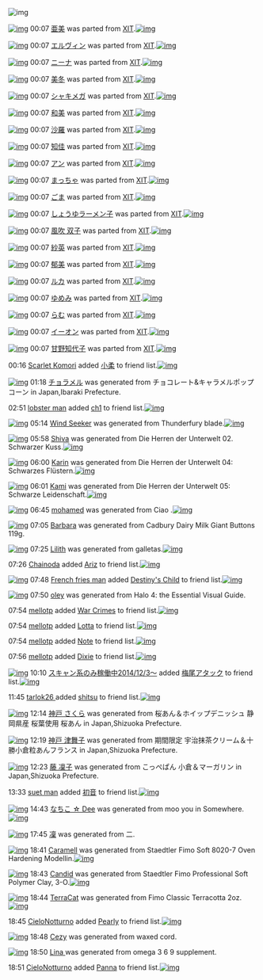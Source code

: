 ![img](http://gdrive-cdn.herokuapp.com/537b65a5bc09f0000721dda7/512px-barcode.png)

[![img](http://www.deviantsart.com/30d0p74.png)](http://www.barcodekanojo.com/kanojo/76541/%E4%BA%9C%E7%BE%8E) 00:07 [亜美](http://www.barcodekanojo.com/kanojo/76541/%E4%BA%9C%E7%BE%8E) was parted from [XIT](http://www.barcodekanojo.com/kanojo/76541/%E4%BA%9C%E7%BE%8E).[![img](http://www.deviantsart.com/815jg6.jpeg)](http://www.barcodekanojo.com/user/209348/XIT) 

[![img](http://www.deviantsart.com/sgvdqu.png)](http://www.barcodekanojo.com/kanojo/2328957/%E3%82%A8%E3%83%AB%E3%83%B4%E3%82%A3%E3%83%B3) 00:07 [エルヴィン](http://www.barcodekanojo.com/kanojo/2328957/%E3%82%A8%E3%83%AB%E3%83%B4%E3%82%A3%E3%83%B3) was parted from [XIT](http://www.barcodekanojo.com/kanojo/2328957/%E3%82%A8%E3%83%AB%E3%83%B4%E3%82%A3%E3%83%B3).[![img](http://www.deviantsart.com/815jg6.jpeg)](http://www.barcodekanojo.com/user/209348/XIT) 

[![img](http://www.deviantsart.com/2rra7d2.png)](http://www.barcodekanojo.com/kanojo/2376777/%E3%83%8B%E3%83%BC%E3%83%8A) 00:07 [ニーナ](http://www.barcodekanojo.com/kanojo/2376777/%E3%83%8B%E3%83%BC%E3%83%8A) was parted from [XIT](http://www.barcodekanojo.com/kanojo/2376777/%E3%83%8B%E3%83%BC%E3%83%8A).[![img](http://www.deviantsart.com/815jg6.jpeg)](http://www.barcodekanojo.com/user/209348/XIT) 

[![img](http://www.deviantsart.com/1k8vgug.png)](http://www.barcodekanojo.com/kanojo/2374236/%E7%BE%8E%E5%86%AC) 00:07 [美冬](http://www.barcodekanojo.com/kanojo/2374236/%E7%BE%8E%E5%86%AC) was parted from [XIT](http://www.barcodekanojo.com/kanojo/2374236/%E7%BE%8E%E5%86%AC).[![img](http://www.deviantsart.com/815jg6.jpeg)](http://www.barcodekanojo.com/user/209348/XIT) 

[![img](http://www.deviantsart.com/h3o9hs.png)](http://www.barcodekanojo.com/kanojo/10215/%E3%82%B7%E3%83%A3%E3%82%AD%E3%83%A1%E3%82%AC) 00:07 [シャキメガ](http://www.barcodekanojo.com/kanojo/10215/%E3%82%B7%E3%83%A3%E3%82%AD%E3%83%A1%E3%82%AC) was parted from [XIT](http://www.barcodekanojo.com/kanojo/10215/%E3%82%B7%E3%83%A3%E3%82%AD%E3%83%A1%E3%82%AC).[![img](http://www.deviantsart.com/815jg6.jpeg)](http://www.barcodekanojo.com/user/209348/XIT) 

[![img](http://www.deviantsart.com/1t5e12m.png)](http://www.barcodekanojo.com/kanojo/2367324/%E5%92%8C%E7%BE%8E) 00:07 [和美](http://www.barcodekanojo.com/kanojo/2367324/%E5%92%8C%E7%BE%8E) was parted from [XIT](http://www.barcodekanojo.com/kanojo/2367324/%E5%92%8C%E7%BE%8E).[![img](http://www.deviantsart.com/815jg6.jpeg)](http://www.barcodekanojo.com/user/209348/XIT) 

[![img](http://www.deviantsart.com/3coj25f.png)](http://www.barcodekanojo.com/kanojo/2372836/%E6%B2%99%E7%BE%85) 00:07 [沙羅](http://www.barcodekanojo.com/kanojo/2372836/%E6%B2%99%E7%BE%85) was parted from [XIT](http://www.barcodekanojo.com/kanojo/2372836/%E6%B2%99%E7%BE%85).[![img](http://www.deviantsart.com/815jg6.jpeg)](http://www.barcodekanojo.com/user/209348/XIT) 

[![img](http://www.deviantsart.com/1v9gj4c.png)](http://www.barcodekanojo.com/kanojo/1266052/%E7%9F%A5%E4%BD%B3) 00:07 [知佳](http://www.barcodekanojo.com/kanojo/1266052/%E7%9F%A5%E4%BD%B3) was parted from [XIT](http://www.barcodekanojo.com/kanojo/1266052/%E7%9F%A5%E4%BD%B3).[![img](http://www.deviantsart.com/815jg6.jpeg)](http://www.barcodekanojo.com/user/209348/XIT) 

[![img](http://www.deviantsart.com/32ouulq.png)](http://www.barcodekanojo.com/kanojo/200421/%E3%82%A2%E3%83%B3) 00:07 [アン](http://www.barcodekanojo.com/kanojo/200421/%E3%82%A2%E3%83%B3) was parted from [XIT](http://www.barcodekanojo.com/kanojo/200421/%E3%82%A2%E3%83%B3).[![img](http://www.deviantsart.com/815jg6.jpeg)](http://www.barcodekanojo.com/user/209348/XIT) 

[![img](http://www.deviantsart.com/2h1t806.png)](http://www.barcodekanojo.com/kanojo/664195/%E3%81%BE%E3%81%A3%E3%81%A1%E3%82%83) 00:07 [まっちゃ](http://www.barcodekanojo.com/kanojo/664195/%E3%81%BE%E3%81%A3%E3%81%A1%E3%82%83) was parted from [XIT](http://www.barcodekanojo.com/kanojo/664195/%E3%81%BE%E3%81%A3%E3%81%A1%E3%82%83).[![img](http://www.deviantsart.com/815jg6.jpeg)](http://www.barcodekanojo.com/user/209348/XIT) 

[![img](http://www.deviantsart.com/1p7ds7m.png)](http://www.barcodekanojo.com/kanojo/20775/%E3%81%94%E3%81%BE) 00:07 [ごま](http://www.barcodekanojo.com/kanojo/20775/%E3%81%94%E3%81%BE) was parted from [XIT](http://www.barcodekanojo.com/kanojo/20775/%E3%81%94%E3%81%BE).[![img](http://www.deviantsart.com/815jg6.jpeg)](http://www.barcodekanojo.com/user/209348/XIT) 

[![img](http://www.deviantsart.com/avj1pn.png)](http://www.barcodekanojo.com/kanojo/83684/%E3%81%97%E3%82%87%E3%81%86%E3%82%86%E3%83%A9%E3%83%BC%E3%83%A1%E3%83%B3%E5%AD%90) 00:07 [しょうゆラーメン子](http://www.barcodekanojo.com/kanojo/83684/%E3%81%97%E3%82%87%E3%81%86%E3%82%86%E3%83%A9%E3%83%BC%E3%83%A1%E3%83%B3%E5%AD%90) was parted from [XIT](http://www.barcodekanojo.com/kanojo/83684/%E3%81%97%E3%82%87%E3%81%86%E3%82%86%E3%83%A9%E3%83%BC%E3%83%A1%E3%83%B3%E5%AD%90).[![img](http://www.deviantsart.com/815jg6.jpeg)](http://www.barcodekanojo.com/user/209348/XIT) 

[![img](http://www.deviantsart.com/78ncj9.png)](http://www.barcodekanojo.com/kanojo/9710/%E9%A2%A8%E5%90%B9%20%E5%8F%8C%E5%AD%90) 00:07 [風吹 双子](http://www.barcodekanojo.com/kanojo/9710/%E9%A2%A8%E5%90%B9%20%E5%8F%8C%E5%AD%90) was parted from [XIT](http://www.barcodekanojo.com/kanojo/9710/%E9%A2%A8%E5%90%B9%20%E5%8F%8C%E5%AD%90).[![img](http://www.deviantsart.com/815jg6.jpeg)](http://www.barcodekanojo.com/user/209348/XIT) 

[![img](http://www.deviantsart.com/9k850d.png)](http://www.barcodekanojo.com/kanojo/2394491/%E7%B4%97%E8%8B%B1) 00:07 [紗英](http://www.barcodekanojo.com/kanojo/2394491/%E7%B4%97%E8%8B%B1) was parted from [XIT](http://www.barcodekanojo.com/kanojo/2394491/%E7%B4%97%E8%8B%B1).[![img](http://www.deviantsart.com/815jg6.jpeg)](http://www.barcodekanojo.com/user/209348/XIT) 

[![img](http://www.deviantsart.com/3e26vek.png)](http://www.barcodekanojo.com/kanojo/2334984/%E9%83%81%E7%BE%8E) 00:07 [郁美](http://www.barcodekanojo.com/kanojo/2334984/%E9%83%81%E7%BE%8E) was parted from [XIT](http://www.barcodekanojo.com/kanojo/2334984/%E9%83%81%E7%BE%8E).[![img](http://www.deviantsart.com/815jg6.jpeg)](http://www.barcodekanojo.com/user/209348/XIT) 

[![img](http://www.deviantsart.com/2um206g.png)](http://www.barcodekanojo.com/kanojo/590845/%E3%83%AB%E3%82%AB) 00:07 [ルカ](http://www.barcodekanojo.com/kanojo/590845/%E3%83%AB%E3%82%AB) was parted from [XIT](http://www.barcodekanojo.com/kanojo/590845/%E3%83%AB%E3%82%AB).[![img](http://www.deviantsart.com/815jg6.jpeg)](http://www.barcodekanojo.com/user/209348/XIT) 

[![img](http://www.deviantsart.com/3o84u1k.png)](http://www.barcodekanojo.com/kanojo/254478/%E3%82%86%E3%82%81%E3%81%BF) 00:07 [ゆめみ](http://www.barcodekanojo.com/kanojo/254478/%E3%82%86%E3%82%81%E3%81%BF) was parted from [XIT](http://www.barcodekanojo.com/kanojo/254478/%E3%82%86%E3%82%81%E3%81%BF).[![img](http://www.deviantsart.com/815jg6.jpeg)](http://www.barcodekanojo.com/user/209348/XIT) 

[![img](http://www.deviantsart.com/1rlu0h8.png)](http://www.barcodekanojo.com/kanojo/560335/%E3%82%89%E3%82%80) 00:07 [らむ](http://www.barcodekanojo.com/kanojo/560335/%E3%82%89%E3%82%80) was parted from [XIT](http://www.barcodekanojo.com/kanojo/560335/%E3%82%89%E3%82%80).[![img](http://www.deviantsart.com/815jg6.jpeg)](http://www.barcodekanojo.com/user/209348/XIT) 

[![img](http://www.deviantsart.com/36967u9.png)](http://www.barcodekanojo.com/kanojo/75220/%E3%82%A4%E3%83%BC%E3%82%AA%E3%83%B3) 00:07 [イーオン](http://www.barcodekanojo.com/kanojo/75220/%E3%82%A4%E3%83%BC%E3%82%AA%E3%83%B3) was parted from [XIT](http://www.barcodekanojo.com/kanojo/75220/%E3%82%A4%E3%83%BC%E3%82%AA%E3%83%B3).[![img](http://www.deviantsart.com/815jg6.jpeg)](http://www.barcodekanojo.com/user/209348/XIT) 

[![img](http://www.deviantsart.com/2ee53p8.png)](http://www.barcodekanojo.com/kanojo/531738/%E7%94%98%E9%87%8E%E7%9F%A5%E4%BB%A3%E5%AD%90) 00:07 [甘野知代子](http://www.barcodekanojo.com/kanojo/531738/%E7%94%98%E9%87%8E%E7%9F%A5%E4%BB%A3%E5%AD%90) was parted from [XIT](http://www.barcodekanojo.com/kanojo/531738/%E7%94%98%E9%87%8E%E7%9F%A5%E4%BB%A3%E5%AD%90).[![img](http://www.deviantsart.com/815jg6.jpeg)](http://www.barcodekanojo.com/user/209348/XIT) 

00:16 [Scarlet Komori](http://www.barcodekanojo.com/user/500587/Scarlet%20Komori) added [小柔](http://www.barcodekanojo.com/kanojo/2417575/%E5%B0%8F%E6%9F%94) to friend list.[![img](http://www.deviantsart.com/ps5qaj.png)](http://www.barcodekanojo.com/kanojo/2417575/%E5%B0%8F%E6%9F%94) 

[![img](http://www.deviantsart.com/sr03to.png)](http://www.barcodekanojo.com/kanojo/3193554/%E3%83%81%E3%83%A7%E3%83%A9%E3%83%A1%E3%83%AB) 01:18 [チョラメル](http://www.barcodekanojo.com/kanojo/3193554/%E3%83%81%E3%83%A7%E3%83%A9%E3%83%A1%E3%83%AB) was generated from チョコレート&amp;キャラメルポップコーン in Japan,Ibaraki Prefecture.

02:51 [lobster man](http://www.barcodekanojo.com/user/500607/lobster%20man) added [ch1](http://www.barcodekanojo.com/kanojo/338381/ch1) to friend list.[![img](http://www.deviantsart.com/a32m8r.png)](http://www.barcodekanojo.com/kanojo/338381/ch1) 

[![img](http://www.deviantsart.com/1kffoeu.png)](http://www.barcodekanojo.com/kanojo/3193555/Wind%20Seeker) 05:14 [Wind Seeker](http://www.barcodekanojo.com/kanojo/3193555/Wind%20Seeker) was generated from Thunderfury blade.[![img](http://www.deviantsart.com/28af32b.jpeg)](http://www.barcodekanojo.com/product_images/barcode/6019370/1426709635/Thunderfury%20blade.jpg) 

[![img](http://www.deviantsart.com/2d3paoj.png)](http://www.barcodekanojo.com/kanojo/3193556/Shiva) 05:58 [Shiva](http://www.barcodekanojo.com/kanojo/3193556/Shiva) was generated from Die Herren der Unterwelt 02. Schwarzer Kuss.[![img](http://www.deviantsart.com/sba33b.jpeg)](http://www.barcodekanojo.com/product_images/barcode/6019371/1426712277/50x50xDie,P20Herren,P20der,P20Unterwelt,P2002.,P20Schwarzer,P20Kuss.jpg,qw=88,ah=88.pagespeed.ic.HK0oxsf0Bq.jpg) 

[![img](http://www.deviantsart.com/icdols.png)](http://www.barcodekanojo.com/kanojo/3193557/Karin) 06:00 [Karin](http://www.barcodekanojo.com/kanojo/3193557/Karin) was generated from Die Herren der Unterwelt 04: Schwarzes Flüstern.[![img](http://www.deviantsart.com/36ie6re.jpeg)](http://www.barcodekanojo.com/product_images/barcode/6019372/1426712391/Die%20Herren%20der%20Unterwelt%2004%3A%20Schwarzes%20Fl%C3%BCstern.jpg) 

[![img](http://www.deviantsart.com/11r0sul.png)](http://www.barcodekanojo.com/kanojo/3193558/Kami) 06:01 [Kami](http://www.barcodekanojo.com/kanojo/3193558/Kami) was generated from Die Herren der Unterwelt 05: Schwarze Leidenschaft.[![img](http://www.deviantsart.com/3em3478.jpeg)](http://www.barcodekanojo.com/product_images/barcode/6019373/1426712447/Die%20Herren%20der%20Unterwelt%2005%3A%20Schwarze%20Leidenschaft.jpg) 

[![img](http://www.deviantsart.com/1amc6dl.png)](http://www.barcodekanojo.com/kanojo/3193559/mohamed) 06:45 [mohamed](http://www.barcodekanojo.com/kanojo/3193559/mohamed) was generated from Ciao .[![img](http://www.deviantsart.com/9i1cca.jpeg)](http://www.barcodekanojo.com/product_images/barcode/6019374/1426715098/Ciao%20.jpg) 

[![img](http://www.deviantsart.com/2g3v67h.png)](http://www.barcodekanojo.com/kanojo/3193560/Barbara) 07:05 [Barbara](http://www.barcodekanojo.com/kanojo/3193560/Barbara) was generated from Cadbury Dairy Milk Giant Buttons 119g.

[![img](http://www.deviantsart.com/f97kvk.png)](http://www.barcodekanojo.com/kanojo/3193561/Lilith) 07:25 [Lilith](http://www.barcodekanojo.com/kanojo/3193561/Lilith) was generated from galletas.[![img](http://www.deviantsart.com/cfa99q.jpeg)](http://www.barcodekanojo.com/product_images/barcode/6019376/1426717465/50x50xgalletas.jpg,qw=88,ah=88.pagespeed.ic.LurGnCOl23.jpg) 

07:26 [Chainoda](http://www.barcodekanojo.com/user/500612/Chainoda) added [Ariz](http://www.barcodekanojo.com/kanojo/2734709/Ariz) to friend list.[![img](http://www.deviantsart.com/137pii4.png)](http://www.barcodekanojo.com/kanojo/2734709/Ariz) 

[![img](http://www.deviantsart.com/bprham.jpeg)](http://www.barcodekanojo.com/user/476798/French%20fries%20man) 07:48 [French fries man](http://www.barcodekanojo.com/user/476798/French%20fries%20man) added [Destiny's Child](http://www.barcodekanojo.com/kanojo/3189252/Destiny%27s%20Child) to friend list.[![img](http://www.deviantsart.com/ijs4qq.png)](http://www.barcodekanojo.com/kanojo/3189252/Destiny%27s%20Child) 

[![img](http://www.deviantsart.com/t89kpb.png)](http://www.barcodekanojo.com/kanojo/3193562/oley) 07:50 [oley](http://www.barcodekanojo.com/kanojo/3193562/oley) was generated from Halo 4: the Essential Visual Guide.

07:54 [mellotp](http://www.barcodekanojo.com/user/500609/mellotp) added [War Crimes](http://www.barcodekanojo.com/kanojo/3067440/War%20Crimes) to friend list.[![img](http://www.deviantsart.com/1m6ov4n.png)](http://www.barcodekanojo.com/kanojo/3067440/War%20Crimes) 

07:54 [mellotp](http://www.barcodekanojo.com/user/500609/mellotp) added [Lotta](http://www.barcodekanojo.com/kanojo/2545946/Lotta) to friend list.[![img](http://www.deviantsart.com/1agenp3.png)](http://www.barcodekanojo.com/kanojo/2545946/Lotta) 

07:54 [mellotp](http://www.barcodekanojo.com/user/500609/mellotp) added [Note](http://www.barcodekanojo.com/kanojo/2746451/Note) to friend list.[![img](http://www.deviantsart.com/3dferhe.png)](http://www.barcodekanojo.com/kanojo/2746451/Note) 

07:56 [mellotp](http://www.barcodekanojo.com/user/500609/mellotp) added [Dixie](http://www.barcodekanojo.com/kanojo/2413497/Dixie) to friend list.[![img](http://www.deviantsart.com/3f8nm55.png)](http://www.barcodekanojo.com/kanojo/2413497/Dixie) 

[![img](http://www.deviantsart.com/99ugn1.jpeg)](http://www.barcodekanojo.com/user/6029/%E3%82%B9%E3%82%AD%E3%83%A3%E3%83%B3%E7%B3%BB%E3%81%AE%E3%81%BF%E7%A8%BC%E5%83%8D%E4%B8%AD2014%2F12%2F3%EF%BD%9E) 10:10 [スキャン系のみ稼働中2014/12/3～](http://www.barcodekanojo.com/user/6029/%E3%82%B9%E3%82%AD%E3%83%A3%E3%83%B3%E7%B3%BB%E3%81%AE%E3%81%BF%E7%A8%BC%E5%83%8D%E4%B8%AD2014%2F12%2F3%EF%BD%9E) added [梅尾アタック](http://www.barcodekanojo.com/kanojo/2377009/%E6%A2%85%E5%B0%BE%E3%82%A2%E3%82%BF%E3%83%83%E3%82%AF) to friend list.[![img](http://www.deviantsart.com/3t98t82.png)](http://www.barcodekanojo.com/kanojo/2377009/%E6%A2%85%E5%B0%BE%E3%82%A2%E3%82%BF%E3%83%83%E3%82%AF) 

11:45 [tarlok26 ](http://www.barcodekanojo.com/user/500614/tarlok26%20) added [shitsu](http://www.barcodekanojo.com/kanojo/2450186/shitsu) to friend list.[![img](http://www.deviantsart.com/2pc0urq.png)](http://www.barcodekanojo.com/kanojo/2450186/shitsu) 

[![img](http://www.deviantsart.com/393tt3o.png)](http://www.barcodekanojo.com/kanojo/3193563/%E7%A5%9E%E6%88%B8%20%E3%81%95%E3%81%8F%E3%82%89) 12:14 [神戸 さくら](http://www.barcodekanojo.com/kanojo/3193563/%E7%A5%9E%E6%88%B8%20%E3%81%95%E3%81%8F%E3%82%89) was generated from 桜あん＆ホイップデニッシュ 静岡県産 桜葉使用 桜あん in Japan,Shizuoka Prefecture.

[![img](http://www.deviantsart.com/gunorm.png)](http://www.barcodekanojo.com/kanojo/3193564/%E7%A5%9E%E6%88%B8%20%E6%B4%A5%E8%88%9E%E5%AD%90) 12:19 [神戸 津舞子](http://www.barcodekanojo.com/kanojo/3193564/%E7%A5%9E%E6%88%B8%20%E6%B4%A5%E8%88%9E%E5%AD%90) was generated from 期間限定 宇治抹茶クリーム＆十勝小倉粒あんフランス in Japan,Shizuoka Prefecture.

[![img](http://www.deviantsart.com/22fkafc.png)](http://www.barcodekanojo.com/kanojo/3193565/%E8%97%A4%20%E5%87%9C%E5%AD%90) 12:23 [藤 凜子](http://www.barcodekanojo.com/kanojo/3193565/%E8%97%A4%20%E5%87%9C%E5%AD%90) was generated from こっぺぱん 小倉＆マーガリン in Japan,Shizuoka Prefecture.

13:33 [suet man](http://www.barcodekanojo.com/user/427810/suet%20man) added [初音](http://www.barcodekanojo.com/kanojo/2946943/%E5%88%9D%E9%9F%B3) to friend list.[![img](http://www.deviantsart.com/2pl7dt6.png)](http://www.barcodekanojo.com/kanojo/2946943/%E5%88%9D%E9%9F%B3) 

[![img](http://www.deviantsart.com/3usjpr7.png)](http://www.barcodekanojo.com/kanojo/3193566/%E3%81%AA%E3%81%A1%E3%81%93%20%E2%98%86%20Dee) 14:43 [なちこ ☆ Dee](http://www.barcodekanojo.com/kanojo/3193566/%E3%81%AA%E3%81%A1%E3%81%93%20%E2%98%86%20Dee) was generated from moo you in Somewhere.[![img](http://www.deviantsart.com/3tdjann.jpeg)](http://www.barcodekanojo.com/product_images/barcode/6019390/1426743766/50x50xmoo,P20you.jpg,qw=88,ah=88.pagespeed.ic.ghz7TpxS9t.jpg) 

[![img](http://www.deviantsart.com/2q4bngo.png)](http://www.barcodekanojo.com/kanojo/3193567/%E5%87%9C) 17:45 [凜](http://www.barcodekanojo.com/kanojo/3193567/%E5%87%9C) was generated from 二.

[![img](http://www.deviantsart.com/237mfs6.png)](http://www.barcodekanojo.com/kanojo/3193568/Caramell) 18:41 [Caramell](http://www.barcodekanojo.com/kanojo/3193568/Caramell) was generated from Staedtler Fimo Soft 8020-7 Oven Hardening Modellin.[![img](http://www.deviantsart.com/618fhh.jpeg)](http://www.barcodekanojo.com/product_images/barcode/6019392/1426758031/Staedtler%20Fimo%20Soft%208020-7%20Oven%20Hardening%20Modellin.jpg) 

[![img](http://www.deviantsart.com/3s31i93.png)](http://www.barcodekanojo.com/kanojo/3193569/Candid) 18:43 [Candid](http://www.barcodekanojo.com/kanojo/3193569/Candid) was generated from Staedtler Fimo Professional Soft Polymer Clay, 3-O.[![img](http://www.deviantsart.com/koar4n.jpeg)](http://www.barcodekanojo.com/product_images/barcode/6019393/1426758130/Staedtler%20Fimo%20Professional%20Soft%20Polymer%20Clay%2C%203-O.jpg) 

[![img](http://www.deviantsart.com/9r7l3b.png)](http://www.barcodekanojo.com/kanojo/3193570/TerraCat) 18:44 [TerraCat](http://www.barcodekanojo.com/kanojo/3193570/TerraCat) was generated from Fimo Classic Terracotta 2oz.[![img](http://www.deviantsart.com/2bojpao.jpeg)](http://www.barcodekanojo.com/product_images/barcode/6019394/1426758215/Fimo%20Classic%20Terracotta%202oz.jpg) 

18:45 [CieloNotturno](http://www.barcodekanojo.com/user/403914/CieloNotturno) added [Pearly](http://www.barcodekanojo.com/kanojo/2865181/Pearly) to friend list.[![img](http://www.deviantsart.com/3ra0b5n.png)](http://www.barcodekanojo.com/kanojo/2865181/Pearly) 

[![img](http://www.deviantsart.com/2im1gat.png)](http://www.barcodekanojo.com/kanojo/3193571/Cezy) 18:48 [Cezy](http://www.barcodekanojo.com/kanojo/3193571/Cezy) was generated from waxed cord.

[![img](http://www.deviantsart.com/m2fsm8.png)](http://www.barcodekanojo.com/kanojo/3193572/Lina%20) 18:50 [Lina ](http://www.barcodekanojo.com/kanojo/3193572/Lina%20) was generated from omega 3 6 9 supplement.

18:51 [CieloNotturno](http://www.barcodekanojo.com/user/403914/CieloNotturno) added [Panna](http://www.barcodekanojo.com/kanojo/2134413/Panna) to friend list.[![img](http://www.deviantsart.com/3053df4.png)](http://www.barcodekanojo.com/kanojo/2134413/Panna) 

